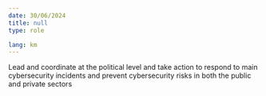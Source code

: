 ```yaml
---
date: 30/06/2024
title: null
type: role

lang: km
---
```


Lead and coordinate at the political level and take action to respond to main cybersecurity incidents
and prevent cybersecurity risks in both the public and private sectors
